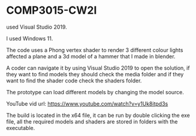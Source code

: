 # COMP3015-CW2I 

used Visual Studio 2019.

I used Windows 11.

The code uses a Phong vertex shader to render 3 different colour lights affected a plane and a 3d model of a hammer that I made in blender.

A coder can navigate it by using Visual Studio 2019 to open the solution, if they want to find models they should check the media folder and if they want to find the shader code check the shaders folder.

The prototype can load different models by changing the model source.

YouTube vid url: https://www.youtube.com/watch?v=y1Uk8itpd3s

The build is located in the x64 file, it can be run by double clicking the exe file, all the required models and shaders are stored in folders with the executable.